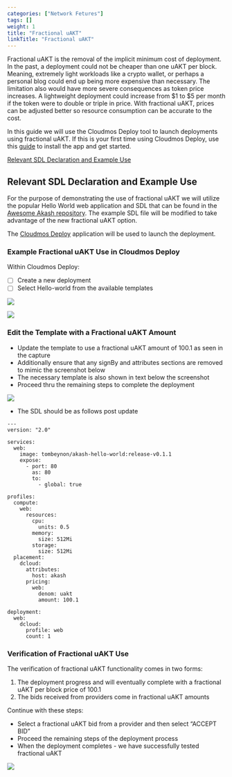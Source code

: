 ```yaml
---
categories: ["Network Fetures"]
tags: []
weight: 1
title: "Fractional uAKT"
linkTitle: "Fractional uAKT"
---
```


Fractional uAKT is the removal of the implicit minimum cost of deployment. In the past, a deployment could not be cheaper than one uAKT per block. Meaning, extremely light workloads like a crypto wallet, or perhaps a personal blog could end up being more expensive than necessary. The limitation also would have more severe consequences as token price increases. A lightweight deployment could increase from $1 to $5 per month if the token were to double or triple in price. With fractional uAKT, prices can be adjusted better so resource consumption can be accurate to the cost.

In this guide we will use the Cloudmos Deploy tool to launch deployments using fractional uAKT. If this is your first time using Cloudmos Deploy, use this [guide](https://github.com/akash-network/docs/blob/master/features/fractional-uakt/broken-reference/README.md) to install the app and get started.

[Relevant SDL Declaration and Example Use](#relevant-sdl-declaration-and-example-use)

## Relevant SDL Declaration and Example Use

For the purpose of demonstrating the use of fractional uAKT we will utilize the popular Hello World web application and SDL that can be found in the [Awesome Akash repository](https://github.com/akash-network/awesome-akash). The example SDL file will be modified to take advantage of the new fractional uAKT option.

The [Cloudmos Deploy](/docs/deployments/cloudmos-deploy/) application will be used to launch the deployment.

### **Example Fractional uAKT Use in Cloudmos Deploy**

Within Cloudmos Deploy:

- [ ] Create a new deployment
- [ ] Select Hello-world from the available templates

![](https://files.gitbook.com/v0/b/gitbook-x-prod.appspot.com/o/spaces%2F-LrNFlfuifzmQ_NMKu9C-887967055%2Fuploads%2FsFfTMYjuy3sh5mH9NyXi%2FfractionalCreateDeployment.png?alt=media&token=0b9bf90d-5a35-4bf6-8fec-33d010913337)

![](https://files.gitbook.com/v0/b/gitbook-x-prod.appspot.com/o/spaces%2F-LrNFlfuifzmQ_NMKu9C-887967055%2Fuploads%2F4iI0PjLQlYtrotySEIS6%2FfractionalHelloWorld.png?alt=media&token=24b93d25-d5aa-4e8b-aebd-cf14ce7892f7)

### Edit the Template with a Fractional uAKT Amount

- Update the template to use a fractional uAKT amount of 100.1 as seen in the capture
- Additionally ensure that any signBy and attributes sections are removed to mimic the screenshot below
- The necessary template is also shown in text below the screenshot
- Proceed thru the remaining steps to complete the deployment

![](https://files.gitbook.com/v0/b/gitbook-x-prod.appspot.com/o/spaces%2F-LrNFlfuifzmQ_NMKu9C-887967055%2Fuploads%2FxB48MXLbSpBdYfnfUHC7%2FtestnetFractionalUpdated.png?alt=media&token=0eb1cfd9-e8a0-4e87-8939-424ad2ab1ee0)

- The SDL should be as follows post update

```
---
version: "2.0"

services:
  web:
    image: tombeynon/akash-hello-world:release-v0.1.1
    expose:
      - port: 80
        as: 80
        to:
          - global: true

profiles:
  compute:
    web:
      resources:
        cpu:
          units: 0.5
        memory:
          size: 512Mi
        storage:
          size: 512Mi
  placement:
    dcloud:
      attributes:
        host: akash
      pricing:
        web:
          denom: uakt
          amount: 100.1

deployment:
  web:
    dcloud:
      profile: web
      count: 1
```

### Verification of Fractional uAKT Use

The verification of fractional uAKT functionality comes in two forms:

1. The deployment progress and will eventually complete with a fractional uAKT per block price of 100.1
2. The bids received from providers come in fractional uAKT amounts

Continue with these steps:

- Select a fractional uAKT bid from a provider and then select “ACCEPT BID”
- Proceed the remaining steps of the deployment process
- When the deployment completes - we have successfully tested fractional uAKT

![](https://files.gitbook.com/v0/b/gitbook-x-prod.appspot.com/o/spaces%2F-LrNFlfuifzmQ_NMKu9C-887967055%2Fuploads%2F2uSiK0ZeItEQeuPGDAm3%2FfractionalBid.png?alt=media&token=3a44ce7b-6dd7-429e-add8-ad16ce12602b)
